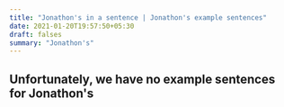 ```yaml
---
title: "Jonathon's in a sentence | Jonathon's example sentences"
date: 2021-01-20T19:57:50+05:30
draft: falses
summary: "Jonathon's"
---
```

## Unfortunately, we have no example sentences for Jonathon's                 
